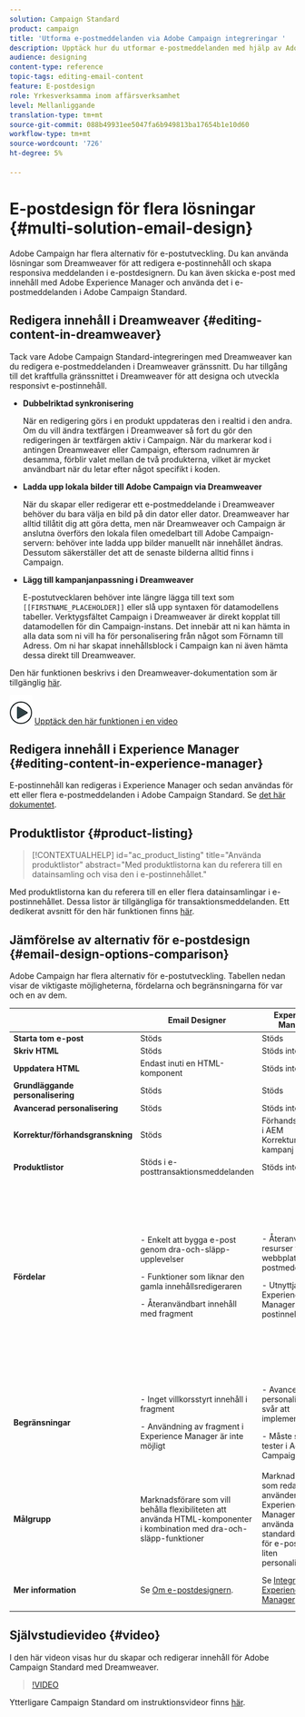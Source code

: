 ```yaml
---
solution: Campaign Standard
product: campaign
title: 'Utforma e-postmeddelanden via Adobe Campaign integreringar '
description: Upptäck hur du utformar e-postmeddelanden med hjälp av Adobe Campaign integreringar i e-postdesignern.
audience: designing
content-type: reference
topic-tags: editing-email-content
feature: E-postdesign
role: Yrkesverksamma inom affärsverksamhet
level: Mellanliggande
translation-type: tm+mt
source-git-commit: 088b49931ee5047fa6b949813ba17654b1e10d60
workflow-type: tm+mt
source-wordcount: '726'
ht-degree: 5%

---
```



# E-postdesign för flera lösningar {#multi-solution-email-design}

Adobe Campaign har flera alternativ för e-postutveckling. Du kan använda lösningar som Dreamweaver för att redigera e-postinnehåll och skapa responsiva meddelanden i e-postdesignern. Du kan även skicka e-post med innehåll med Adobe Experience Manager och använda det i e-postmeddelanden i Adobe Campaign Standard.

## Redigera innehåll i Dreamweaver {#editing-content-in-dreamweaver}

Tack vare Adobe Campaign Standard-integreringen med Dreamweaver kan du redigera e-postmeddelanden i Dreamweaver gränssnitt. Du har tillgång till det kraftfulla gränssnittet i Dreamweaver för att designa och utveckla responsivt e-postinnehåll.

* **Dubbelriktad synkronisering**

   När en redigering görs i en produkt uppdateras den i realtid i den andra. Om du vill ändra textfärgen i Dreamweaver så fort du gör den redigeringen är textfärgen aktiv i Campaign. När du markerar kod i antingen Dreamweaver eller Campaign, eftersom radnumren är desamma, förblir valet mellan de två produkterna, vilket är mycket användbart när du letar efter något specifikt i koden.

* **Ladda upp lokala bilder till Adobe Campaign via Dreamweaver**

   När du skapar eller redigerar ett e-postmeddelande i Dreamweaver behöver du bara välja en bild på din dator eller dator. Dreamweaver har alltid tillåtit dig att göra detta, men när Dreamweaver och Campaign är anslutna överförs den lokala filen omedelbart till Adobe Campaign-servern: behöver inte ladda upp bilder manuellt när innehållet ändras. Dessutom säkerställer det att de senaste bilderna alltid finns i Campaign.

* **Lägg till kampanjanpassning i Dreamweaver**

   E-postutvecklaren behöver inte längre lägga till text som `[[FIRSTNAME_PLACEHOLDER]]` eller slå upp syntaxen för datamodellens tabeller. Verktygsfältet Campaign i Dreamweaver är direkt kopplat till datamodellen för din Campaign-instans. Det innebär att ni kan hämta in alla data som ni vill ha för personalisering från något som Förnamn till Adress. Om ni har skapat innehållsblock i Campaign kan ni även hämta dessa direkt till Dreamweaver.

Den här funktionen beskrivs i den Dreamweaver-dokumentation som är tillgänglig [här](https://helpx.adobe.com/se/dreamweaver/using/working-with-dreamweaver-and-campaign.html).

![](assets/do-not-localize/how-to-video.png) [Upptäck den här funktionen i en video](#video)

## Redigera innehåll i Experience Manager {#editing-content-in-experience-manager}

E-postinnehåll kan redigeras i Experience Manager och sedan användas för ett eller flera e-postmeddelanden i Adobe Campaign Standard. Se [det här dokumentet](../../integrating/using/integrating-with-experience-manager.md).

## Produktlistor {#product-listing}

>[!CONTEXTUALHELP]
>id="ac_product_listing"
>title="Använda produktlistor"
>abstract="Med produktlistorna kan du referera till en datainsamling och visa den i e-postinnehållet."

Med produktlistorna kan du referera till en eller flera datainsamlingar i e-postinnehållet. Dessa listor är tillgängliga för transaktionsmeddelanden. Ett dedikerat avsnitt för den här funktionen finns [här](../../designing/using/using-product-listings.md).

## Jämförelse av alternativ för e-postdesign {#email-design-options-comparison}

Adobe Campaign har flera alternativ för e-postutveckling. Tabellen nedan visar de viktigaste möjligheterna, fördelarna och begränsningarna för var och en av dem.

<table> 
 <thead> 
  <tr> 
   <th> </th> 
   <th> Email Designer<br /> </th> 
   <th> Experience Manager<br /> </th> 
   <th> Dreamweaver<br /> </th> 
  </tr> 
 </thead> 
 <tbody> 
  <tr> 
   <td> <strong>Starta tom e-post</strong><br /> </td> 
   <td> Stöds<br /> </td> 
   <td> Stöds<br /> </td> 
   <td> Stöds<br /> </td> 
  </tr> 
  <tr> 
   <td> <strong>Skriv HTML</strong><br /> </td> 
   <td> Stöds<br /> </td> 
   <td> Stöds inte<br /> </td> 
   <td> Stöds<br /> </td> 
  </tr> 
  <tr> 
   <td> <strong>Uppdatera HTML</strong><br /> </td> 
   <td> Endast inuti en HTML-komponent<br /> </td> 
   <td> Stöds inte<br /> </td> 
   <td> Stöds<br /> </td> 
  </tr> 
  <tr> 
   <td> <strong>Grundläggande personalisering</strong><br /> </td> 
   <td> Stöds<br /> </td> 
   <td> Stöds<br /> </td> 
   <td> Stöds<br /> </td> 
  </tr> 
  <tr> 
   <td> <strong>Avancerad personalisering</strong><br /> </td> 
   <td> Stöds<br /> </td> 
   <td> Stöds inte<br /> </td> 
   <td> Stöds inte<br /> </td> 
  </tr> 
  <tr> 
   <td> <strong>Korrektur/förhandsgranskning</strong><br /> </td> 
   <td> Stöds<br /> </td> 
   <td> Förhandsgranska i AEM<br /> Korrektur i kampanj<br /> </td> 
   <td> Förhandsgranska och granska i Campaign<br /> </td> 
  </tr> 
  <tr> 
   <td> <strong>Produktlistor</strong><br /> </td> 
   <td> Stöds i e-posttransaktionsmeddelanden<br /> </td> 
   <td> Stöds inte<br /> </td> 
   <td> Stöds inte<br /> </td> 
  </tr> 
  <tr> 
   <td> <strong>Fördelar</strong><br /> </td> 
   <td> 
     <p>- Enkelt att bygga e-post genom dra-och-släpp-upplevelser</p>
     <p>- Funktioner som liknar den gamla innehållsredigeraren</p>
     <p>- Återanvändbart innehåll med fragment</p>
  </td> 
   <td> 
     <p>- Återanvända resurser från webbplatsen i e-postmeddelanden</p>
     <p>- Utnyttja Experience Manager i e-postinnehåll</p>
    </td> 
   <td> 
    <p>- Möjlighet för utvecklare att direkt koda ett e-postmeddelande</p>
    <p>- Dubbelriktad synkronisering</p>
    <p>- Redigera offline i Dreamweaver och synkronisera senare</p>
    <p>- Överföra bilder till Adobe Campaign via Dreamweaver</p>
  </td> 
  </tr> 
  <tr> 
   <td> <strong>Begränsningar</strong><br /> </td> 
   <td> 
     <p>- Inget villkorsstyrt innehåll i fragment</p>
     <p>- Användning av fragment i Experience Manager är inte möjligt</p>
  </td> 
   <td> 
     <p>- Avancerad personalisering är svår att implementera</p>
     <p>- Måste skicka tester i Adobe Campaign</p>
  </td> 
   <td> Dynamiskt innehåll stöds inte<br /> </td> 
  </tr> 
  <tr> 
   <td> <strong>Målgrupp</strong><br /> </td> 
   <td> Marknadsförare som vill behålla flexibiliteten att använda HTML-komponenter i kombination med dra-och-släpp-funktioner<br /> </td> 
   <td> Marknadsförare som redan använder Experience Manager som vill använda standardmallar för e-post med liten personalisering<br /> </td> 
   <td> Utvecklare som vill koda e-postinnehåll och integrera direkt med Adobe Campaign<br /> </td> 
  </tr> 
  <tr> 
   <td> <strong>Mer information</strong><br /> </td> 
   <td> Se <a href="../../designing/using/designing-content-in-adobe-campaign.md">Om e-postdesignern</a>.<br /> </td> 
   <td> Se <a href="../../integrating/using/integrating-with-experience-manager.md">Integrera med Experience Manager</a>.<br /> </td> 
   <td> Se <a href="https://helpx.adobe.com/dreamweaver/using/working-with-dreamweaver-and-campaign.html">Dreamweaver och Campaign</a> och se den här <a href="#video">videon</a>.<br /> </td> 
  </tr> 
 </tbody> 
</table>

## Självstudievideo {#video}

I den här videon visas hur du skapar och redigerar innehåll för Adobe Campaign Standard med Dreamweaver.

>[!VIDEO](https://video.tv.adobe.com/v/23121?quality=12&captions=eng)

Ytterligare Campaign Standard om instruktionsvideor finns [här](https://experienceleague.adobe.com/docs/campaign-standard-learn/tutorials/overview.html?lang=sv).
